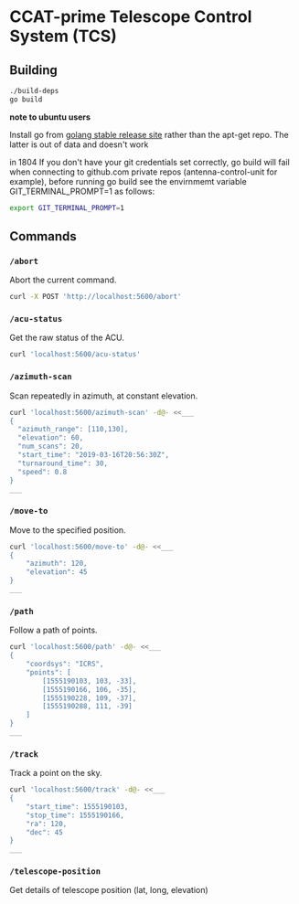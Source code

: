 # CCAT-prime Telescope Control System (TCS)

## Building

```sh
./build-deps
go build
```
**note to ubuntu users**

Install go from [golang stable release site](https://golang.org/dl/)  rather than the apt-get repo. The latter is out of data and doesn't work

in 1804 If you don't have your git credentials set correctly, go build will fail when connecting to github.com private repos (antenna-control-unit for example), before running go build see the envirnmemt variable GIT_TERMINAL_PROMPT=1 as follows:
```sh
export GIT_TERMINAL_PROMPT=1
```
## Commands

### `/abort`

Abort the current command.

```sh
curl -X POST 'http://localhost:5600/abort'
```

### `/acu-status`

Get the raw status of the ACU.

```sh
curl 'localhost:5600/acu-status'
```

### `/azimuth-scan`

Scan repeatedly in azimuth, at constant elevation.

```sh
curl 'localhost:5600/azimuth-scan' -d@- <<___
{
  "azimuth_range": [110,130],
  "elevation": 60,
  "num_scans": 20,
  "start_time": "2019-03-16T20:56:30Z",
  "turnaround_time": 30,
  "speed": 0.8
}
___
```

### `/move-to`

Move to the specified position.

```sh
curl 'localhost:5600/move-to' -d@- <<___
{
    "azimuth": 120,
    "elevation": 45
}
___
```

### `/path`

Follow a path of points.

```sh
curl 'localhost:5600/path' -d@- <<___
{
    "coordsys": "ICRS",
    "points": [
        [1555190103, 103, -33],
        [1555190166, 106, -35],
        [1555190228, 109, -37],
        [1555190288, 111, -39]
    ]
}
___
```

### `/track`

Track a point on the sky.

```sh
curl 'localhost:5600/track' -d@- <<___
{
    "start_time": 1555190103,
    "stop_time": 1555190166,
    "ra": 120,
    "dec": 45
}
___
```

### `/telescope-position`

Get details of telescope position (lat, long, elevation)
